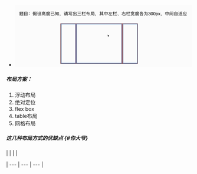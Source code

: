* ![](/assets/import3.png)

##### 布局方案：

1. 浮动布局
2. 绝对定位
3. flex box
4. table布局
5. 网格布局

##### 这几种布局方式的优缺点 {#你大爷}

\|    \|    \|   \|

\| --- \| --- \| --- \|


